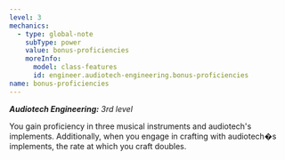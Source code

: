 ```yaml
---
level: 3
mechanics:
  - type: global-note
    subType: power
    value: bonus-proficiencies
    moreInfo:
      model: class-features
      id: engineer.audiotech-engineering.bonus-proficiencies
name: bonus-proficiencies
---
```

_**Audiotech Engineering:** 3rd level_
You gain proficiency in three musical instruments and audiotech's implements. Additionally, when you engage in crafting with audiotech�s implements, the rate at which you craft doubles.